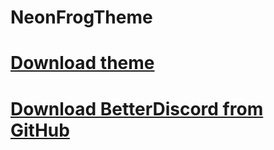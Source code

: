 # NeonFrogTheme
# [Download theme](https://drive.google.com/open?id=1Kf4TTdSFbGLsYnW61haHPoe4dw0QweZU)
# [Download BetterDiscord from GitHub](https://github.com/rauenzi/BetterDiscordApp/releases)
